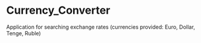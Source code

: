 # Currency_Converter
 Application for searching exchange rates (currencies provided: Euro, Dollar, Tenge, Ruble)
